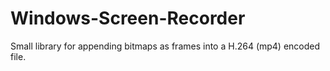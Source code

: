 # Windows-Screen-Recorder
Small library for appending bitmaps as frames into a H.264 (mp4) encoded file.
